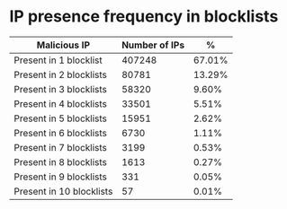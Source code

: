 # IP presence frequency in blocklists
| Malicious IP | Number of IPs | % |
|----|----|----|
| Present in 1 blocklist | 407248 | 67.01% |
| Present in 2 blocklists | 80781 | 13.29% |
| Present in 3 blocklists | 58320 | 9.60% |
| Present in 4 blocklists | 33501 | 5.51% |
| Present in 5 blocklists | 15951 | 2.62% |
| Present in 6 blocklists | 6730 | 1.11% |
| Present in 7 blocklists | 3199 | 0.53% |
| Present in 8 blocklists | 1613 | 0.27% |
| Present in 9 blocklists | 331 | 0.05% |
| Present in 10 blocklists | 57 | 0.01% |
